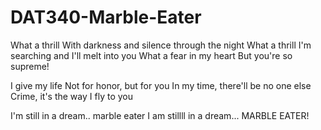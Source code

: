 # DAT340-Marble-Eater
What a thrill
With darkness and silence through the night
What a thrill
I'm searching and I'll melt into you
What a fear in my heart
But you're so supreme!

I give my life
Not for honor, but for you
In my time, there'll be no one else
Crime, it's the way I fly to you 

I'm still in a dream.. marble eater
I am stillll in a dream... MARBLE EATER! 
